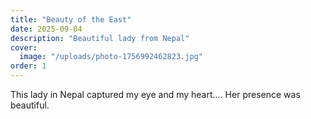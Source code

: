 ```yaml
---
title: "Beauty of the East"
date: 2025-09-04
description: "Beautiful lady from Nepal"
cover:
  image: "/uploads/photo-1756992462823.jpg"
order: 1
---
```


This lady in Nepal captured my eye and my heart.... Her presence was beautiful.